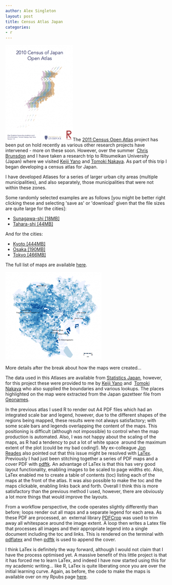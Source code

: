 ```yaml
---
author: Alex Singleton
layout: post
title: Census Atlas Japan
categories:
- r
---
```


![Japan Census Atlas](/public/images/cover-210x300.png)The [2011 Census Open Atlas](r/2013/02/05/2011-census-open-atlas-project/2011-census-open-atlas-project/) project has been put on hold recently as various other research projects have intervened - more on these soon. However, over the summer  [Chris Brunsdon](http://www.liv.ac.uk/environmental-sciences/staff/christopher-brunsdon/) and I have taken a research trip to Ritsumeikan University (Japan) where we visited [Keiji Yano](http://www.ritsumei.ac.jp/eng/html/research/areas/feat-researchers/interview/yano_k.html/) and [Tomoki Nakaya](http://www.ritsumei.ac.jp/~nakaya/). As part of this trip I began developing a census atlas for Japan.

I have developed Atlases for a series of larger urban city areas (multiple municipalities), and also separately, those municipalities that were not within these zones.

Some randomly selected examples are as follows [you might be better right clicking these and selecting 'save as' or 'download' given that the file sizes are quite large for the cities]:
	
  * [Sunagawa-shi [18MB]](http://data.alex-singleton.com/Japan/01226.pdf)	
  * [Tahara-shi [44MB]](http://data.alex-singleton.com/Japan/23231.pdf)

And for the cities:
	
  * [Kyoto [444MB]](http://data.alex-singleton.com/Japan/City/Kyoto.pdf)	
  * [Osaka [190MB]](http://data.alex-singleton.com/Japan/City/Osaka.pdf)
  * [Tokyo [466MB]](http://data.alex-singleton.com/Japan/City/Tokyo.pdf)

The full list of maps are available [here](/japandownload/).

[![tokyo](/public/images/tokyo-300x273.png)](/public/images/tokyo.png)

More details after the break about how the maps were created...

<!-- more -->

The data used in this Atlases are available from [Statistics Japan](http://www.stat.go.jp/english/), however, for this project these were provided to me by [Keiji Yano](http://www.ritsumei.ac.jp/eng/html/research/areas/feat-researchers/interview/yano_k.html/) and  [Tomoki Nakaya](http://www.ritsumei.ac.jp/~nakaya/) who also supplied the boundaries and various lookups. The places highlighted on the map were extracted from the Japan gazetteer file from [Geonames](http://download.geonames.org/export/dump/).

In the previous atlas I used R to render out A4 PDF files which had an integrated scale bar and legend, however, due to the different shapes of the regions being mapped, these results were not always satisfactory; with some scale bars and legends overlapping the content of the maps. This positioning is difficult (although not impossible) to control when the map production is automated. Also, I was not happy about the scaling of the maps, as R had a tendency to put a lot of white space  around the maximum extent of the plot (could be my bad coding!). My ex-colleague [Jon Reades](http://www.kcl.ac.uk/sspp/departments/geography/people/academic/reades/index.aspx) also pointed out that this issue might be resolved with [LaTex](http://www.latex-project.org/). Previously I had just been stitching together a series of PDF maps and a cover PDF with [pdftk](http://www.pdflabs.com/tools/pdftk-the-pdf-toolkit/). An advantage of LaTex is that this has very good layout functionality, enabling images to be scaled to page widths etc. Also, LaTex enabled me to create a table of contents (toc) listing each of the maps at the front of the atlas. It was also possible to make the toc and the maps clickable, enabling links back and forth. Overall I think this is more satisfactory than the previous method I used, however, there are obviously a lot more things that would improve the layouts.

From a workflow perspective, the code operates slightly differently than before; loops render out all maps and a separate legend for each area. As these PDF are processed, an  external library [PDFCrop](http://users.skynet.be/tools/) was used to trim away all whitespace around the image extent. A loop then writes a Latex file that processes all images and their appropriate legend into a single document including the toc and links. This is rendered on the terminal with [pdflatex](http://www.tug.org/applications/pdftex/) and then [pdftk](http://www.pdflabs.com/tools/pdftk-the-pdf-toolkit/) is used to append the cover.

I think LaTex is definitely the way forward, although I would not claim that I have the process optimised yet. A massive benefit of this little project is that it has forced me to learn LaTex, and indeed I have now started using this for my academic writing... like R, LaTex is quite liberating once you are over the initial learning curve. Again, as before, the code to make the maps is available over on my Rpubs page [here](http://rpubs.com/alexsingleton/japan).
